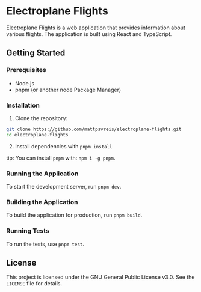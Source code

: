 # Electroplane Flights

Electroplane Flights is a web application that provides information about various flights. The application is built using React and TypeScript.

## Getting Started

### Prerequisites

- Node.js
- pnpm (or another node Package Manager)

### Installation

1. Clone the repository:

```sh
git clone https://github.com/mattpsvreis/electroplane-flights.git
cd electroplane-flights
```

2. Install dependencies with `pnpm install`

tip: You can install `pnpm` with: `npm i -g pnpm`.

### Running the Application

To start the development server, run `pnpm dev`.

### Building the Application

To build the application for production, run `pnpm build`.

### Running Tests

To run the tests, use `pnpm test`.

## License

This project is licensed under the GNU General Public License v3.0. See the `LICENSE` file for details.
